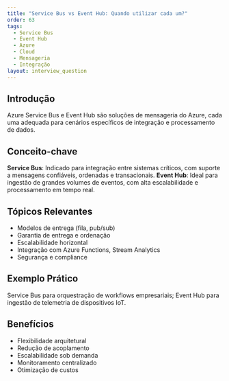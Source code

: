 ```yaml
---
title: "Service Bus vs Event Hub: Quando utilizar cada um?"
order: 63
tags:
  - Service Bus
  - Event Hub
  - Azure
  - Cloud
  - Mensageria
  - Integração
layout: interview_question
---
```


## Introdução
Azure Service Bus e Event Hub são soluções de mensageria do Azure, cada uma adequada para cenários específicos de integração e processamento de dados.

## Conceito-chave
**Service Bus**: Indicado para integração entre sistemas críticos, com suporte a mensagens confiáveis, ordenadas e transacionais.
**Event Hub**: Ideal para ingestão de grandes volumes de eventos, com alta escalabilidade e processamento em tempo real.

## Tópicos Relevantes
- Modelos de entrega (fila, pub/sub)
- Garantia de entrega e ordenação
- Escalabilidade horizontal
- Integração com Azure Functions, Stream Analytics
- Segurança e compliance

## Exemplo Prático
Service Bus para orquestração de workflows empresariais; Event Hub para ingestão de telemetria de dispositivos IoT.

## Benefícios
- Flexibilidade arquitetural
- Redução de acoplamento
- Escalabilidade sob demanda
- Monitoramento centralizado
- Otimização de custos
